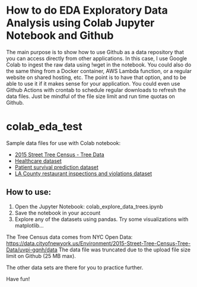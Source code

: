 # How to do EDA Exploratory Data Analysis using Colab Jupyter Notebook and Github
The main purpose is to show how to use Github as a data repository that you can access directly from other applications. In this case, I use Google Colab to ingest the raw data using !wget in the notebook. You could also do the same thing from a Docker container, AWS Lambda function, or a regular website on shared hosting, etc. The point is to have that option, and to be able to use it if it makes sense for your application. You could even use Github Actions with crontab to schedule regular downloads to refresh the data files. Just be mindful of the file size limit and run time quotas on Github.

# colab_eda_test
Sample data files for use with Colab notebook:

- [2015 Street Tree Census - Tree Data](https://data.cityofnewyork.us/Environment/2015-Street-Tree-Census-Tree-Data/uvpi-gqnh/data)
- [Healthcare dataset](https://www.kaggle.com/datasets/kanikakhera/healthcare-dataset)
- [Patient survival prediction dataset](https://www.kaggle.com/datasets/sadiaanzum/patient-survival-prediction-dataset?select=Dataset.csv)
- [LA County restaurant inspections and violations dataset](https://www.kaggle.com/datasets/meganrisdal/la-county-restaurant-inspections-and-violations?select=inspections.csv)

## How to use:
1) Open the Jupyter Notebook: colab_explore_data_trees.ipynb
2) Save the notebook in your account
3) Explore any of the datasets using pandas. Try some visualizations with matplotlib... 

The Tree Census data comes from NYC Open Data: 
https://data.cityofnewyork.us/Environment/2015-Street-Tree-Census-Tree-Data/uvpi-gqnh/data
The data file was truncated due to the upload file size limit on Github (25 MB max).

The other data sets are there for you to practice further.

Have fun!
